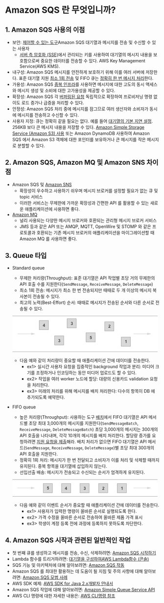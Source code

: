 # Amazon SQS 란 무엇입니까?

## 1. Amazon SQS 사용의 이점

- 보안: [제어할 수 있는 도구](https://docs.aws.amazon.com/ko_kr/AWSSimpleQueueService/latest/SQSDeveloperGuide/sqs-authentication-and-access-control.html)Amazon SQS 대기열과 메시지를 전송 및 수신할 수 있는 사용자
    - [서버 측 암호화 (SSE)](https://docs.aws.amazon.com/ko_kr/AWSSimpleQueueService/latest/SQSDeveloperGuide/sqs-server-side-encryption.html)에서 관리되는 키를 사용하여 대기열의 메시지 내용을 보호함으로써 중요한 데이터를 전송할 수 있다. AWS Key Management Service(AWS KMS).
- 내구성: Amazon SQS 메시지를 안전하게 보호하기 위해 이를 여러 서버에 저장한다. 표준 대기열 지원 [최소 1회 전송](https://docs.aws.amazon.com/ko_kr/AWSSimpleQueueService/latest/SQSDeveloperGuide/standard-queues.html#standard-queues-at-least-once-delivery) 및 FIFO 큐는 [정확히 한 번 메시지 처리](https://docs.aws.amazon.com/ko_kr/AWSSimpleQueueService/latest/SQSDeveloperGuide/FIFO-queues-exactly-once-processing.html)한다.
- 가용성: Amazon SQS [중복 인프라](https://docs.aws.amazon.com/ko_kr/AWSSimpleQueueService/latest/SQSDeveloperGuide/sqs-basic-architecture.html)를 사용하면 메시지에 대한 고도의 동시 액세스와 메시지 생성 및 소비에 대한 고가용성을 제공할 수 있다.
- 확장성: Amazon SQS 각 [버퍼링된 요청](https://docs.aws.amazon.com/ko_kr/AWSSimpleQueueService/latest/SQSDeveloperGuide/sqs-client-side-buffering-request-batching.html) 독립적으로 확장하여 프로비저닝 명령 없이도 로드 증가나 급증을 처리할 수 있다.
- 안정성: Amazon SQS 처리 중에 메시지를 잠그므로 여러 생산자와 소비자가 동시에 메시지를 전송하고 수신할 수 있다.
- 사용자 지정: 큐는 정확히 같을 필요는 없다. 예를 들어 [대기열의 기본 지연 설정](https://docs.aws.amazon.com/ko_kr/AWSSimpleQueueService/latest/SQSDeveloperGuide/sqs-delay-queues.html). 256KB 보다 큰 메시지 내용을 저장할 수 있다. [Amazon Simple Storage Service (Amazon S3) 사용](https://docs.aws.amazon.com/ko_kr/AWSSimpleQueueService/latest/SQSDeveloperGuide/sqs-s3-messages.html) 또는 Amazon DynamoDB 사용하여 Amazon SQS 에서 Amazon S3 객체에 대한 포인터를 보유하거나 큰 메시지를 작은 메시지로 분할할 수 있다.


## 2. Amazon SQS, Amazon MQ 및 Amazon SNS 차이점

- Amazon SQS 및 [Amazon SNS](http://aws.amazon.com/sns/)
    - 확장성이 우수하고 사용하기 쉬우며 메시지 브로커를 설정할 필요가 없는 큐 및 topic 서비스
    - 이러한 서비스는 무제한에 가까운 확장성과 간편한 API 를 활용할 수 있는 새로운 애플리케이션에 사용하면 좋다.
- [Amazon MQ](http://aws.amazon.com/amazon-mq/)
    - 널리 사용되는 다양한 메시지 브로커와 호환되는 관리형 메시지 브로커 서비스
    - JMS 등과 같은 API 또는 AMQP, MQTT, OpenWire 및 STOMP 와 같은 프로토콜과 호환되는 기존 메시지 브로커의 애플리케이션을 마이그레이션할 때 Amazon MQ 를 사용하면 좋다.


## 3. Queue 타입

- Standard queue
    - 무제한 처리량(Throughput): 표준 대기열은 API 작업별 초당 거의 무제한의 API 호출 수를 지원한다(`SendMessage`, `ReceiveMessage`, `DeleteMessage`)
    - 최소 1회 전송: 메시지가 최소 한 번 전송되지만 때때로 두 개 이상의 메시지 복사본이 전송될 수 있다.
    - 최고의 노력(Best-Effort) 순서: 때때로 메시지가 전송된 순서와 다른 순서로 전송될 수 있다.
    
    ![Untitled](./image/_1_/Untitled.png)
    
    - 다음 예와 같이 처리량이 중요할 때 애플리케이션 간에 데이터를 전송한다.
        - ex1> 실시간 사용자 요청을 집중적인 background 작업과 분리: 미디어 크기를 조정하거나 인코딩하는 동안 미디어 업로드도 할 수 있다.
        - ex2> 작업을 여러 worker 노드에 할당: 대량의 신용카드 validation 요청을 처리한다.
        - ex3> 미래의 처리를 위해 메시지를 배치 처리한다: 다수의 항목이 DB 에 추가되도록 예약한다.
- FIFO queue
    - 높은 처리량(Throughput): 사용하는 도구 [배치](https://docs.aws.amazon.com/ko_kr/AWSSimpleQueueService/latest/SQSDeveloperGuide/sqs-batch-api-actions.html)에서 FIFO 대기열은 API 메서드별 초당 최대 3,000개의 메시지를 지원한다(`SendMessageBatch`, `ReceiveMessage`, `DeleteMessageBatch`) 초당 3,000개의 메시지는 300개의 API 호출을 나타내며, 각각 10개의 메시지를 배치 처리한다. 할당량 증가를 요청하려면 [지원 요청을 제출](https://console.aws.amazon.com/support/home#/case/create?issueType=service-limit-increase&limitType=service-code-sqs)해라. 배치 처리가 없으면 FIFO 대기열은 API 메서드(`SendMessage`, `ReceiveMessage`, `DeleteMessage`)별 초당 최대 300개의 API 호출을 지원한다.
    - 정확히 1회 처리: 메시지가 한 번 전달되고 소비자가 이를 처리 및 삭제할 때까지 유지된다. 중복 항목을 대기열에 삽입하지 않는다.
    - 선입선출 배송: 메시지가 전송되고 수신되는 순서가 엄격하게 유지된다.
    
    ![Untitled](./image/_1_/Untitled%201.png)
    
    - 다음 예와 같이 이벤트 순서가 중요할 때 애플리케이션 간에 데이터를 전송한다.
        - ex1> 사용자가 입력한 명령이 올바른 순서로 실행되도록 한다.
        - ex2> 가격 수정을 올바른 순서로 전송하여 올바른 제품 가격 표시
        - ex3> 학생이 계정 등록 전에 과정에 등록하지 못하도록 차단한다.


## 4. Amazon SQS 시작과 관련된 일반적인 작업

- 첫 번째 큐를 생성하고 메시지를 전송, 수신, 삭제하려면: [Amazon SQS 시작하기](https://docs.aws.amazon.com/ko_kr/AWSSimpleQueueService/latest/SQSDeveloperGuide/sqs-getting-started.html)
- Lambda 함수를 트리거하려면: [대기열을 구성하여AWS Lambda함수 (콘솔)](https://docs.aws.amazon.com/ko_kr/AWSSimpleQueueService/latest/SQSDeveloperGuide/sqs-configure-lambda-function-trigger.html)
- SQS 기능 및 아키텍처에 대해 알아보려면: [Amazon SQS 작동](https://docs.aws.amazon.com/ko_kr/AWSSimpleQueueService/latest/SQSDeveloperGuide/sqs-how-it-works.html)
- Amazon SQS 를 최대한 활용하는 데 도움이 될 지침 및 주의 사항에 대해 알아보려면: [Amazon SQS 모범 사례](https://docs.aws.amazon.com/ko_kr/AWSSimpleQueueService/latest/SQSDeveloperGuide/sqs-best-practices.html)
- AWS SDK 예제: [AWS SDK for Java 2.x개발자 안내서](https://docs.aws.amazon.com/sdk-for-java/latest/developer-guide/)
- Amazon SQS 작업에 대해 알아보려면: [Amazon Simple Queue Service API](https://docs.aws.amazon.com/AWSSimpleQueueService/latest/APIReference/)
- AWS CLI 명령에 대한 자세한 내용은: [AWS CLI명령 참조](https://docs.aws.amazon.com/cli/latest/reference/sqs/index.html)
